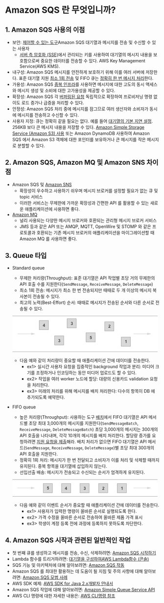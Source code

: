 # Amazon SQS 란 무엇입니까?

## 1. Amazon SQS 사용의 이점

- 보안: [제어할 수 있는 도구](https://docs.aws.amazon.com/ko_kr/AWSSimpleQueueService/latest/SQSDeveloperGuide/sqs-authentication-and-access-control.html)Amazon SQS 대기열과 메시지를 전송 및 수신할 수 있는 사용자
    - [서버 측 암호화 (SSE)](https://docs.aws.amazon.com/ko_kr/AWSSimpleQueueService/latest/SQSDeveloperGuide/sqs-server-side-encryption.html)에서 관리되는 키를 사용하여 대기열의 메시지 내용을 보호함으로써 중요한 데이터를 전송할 수 있다. AWS Key Management Service(AWS KMS).
- 내구성: Amazon SQS 메시지를 안전하게 보호하기 위해 이를 여러 서버에 저장한다. 표준 대기열 지원 [최소 1회 전송](https://docs.aws.amazon.com/ko_kr/AWSSimpleQueueService/latest/SQSDeveloperGuide/standard-queues.html#standard-queues-at-least-once-delivery) 및 FIFO 큐는 [정확히 한 번 메시지 처리](https://docs.aws.amazon.com/ko_kr/AWSSimpleQueueService/latest/SQSDeveloperGuide/FIFO-queues-exactly-once-processing.html)한다.
- 가용성: Amazon SQS [중복 인프라](https://docs.aws.amazon.com/ko_kr/AWSSimpleQueueService/latest/SQSDeveloperGuide/sqs-basic-architecture.html)를 사용하면 메시지에 대한 고도의 동시 액세스와 메시지 생성 및 소비에 대한 고가용성을 제공할 수 있다.
- 확장성: Amazon SQS 각 [버퍼링된 요청](https://docs.aws.amazon.com/ko_kr/AWSSimpleQueueService/latest/SQSDeveloperGuide/sqs-client-side-buffering-request-batching.html) 독립적으로 확장하여 프로비저닝 명령 없이도 로드 증가나 급증을 처리할 수 있다.
- 안정성: Amazon SQS 처리 중에 메시지를 잠그므로 여러 생산자와 소비자가 동시에 메시지를 전송하고 수신할 수 있다.
- 사용자 지정: 큐는 정확히 같을 필요는 없다. 예를 들어 [대기열의 기본 지연 설정](https://docs.aws.amazon.com/ko_kr/AWSSimpleQueueService/latest/SQSDeveloperGuide/sqs-delay-queues.html). 256KB 보다 큰 메시지 내용을 저장할 수 있다. [Amazon Simple Storage Service (Amazon S3) 사용](https://docs.aws.amazon.com/ko_kr/AWSSimpleQueueService/latest/SQSDeveloperGuide/sqs-s3-messages.html) 또는 Amazon DynamoDB 사용하여 Amazon SQS 에서 Amazon S3 객체에 대한 포인터를 보유하거나 큰 메시지를 작은 메시지로 분할할 수 있다.


## 2. Amazon SQS, Amazon MQ 및 Amazon SNS 차이점

- Amazon SQS 및 [Amazon SNS](http://aws.amazon.com/sns/)
    - 확장성이 우수하고 사용하기 쉬우며 메시지 브로커를 설정할 필요가 없는 큐 및 topic 서비스
    - 이러한 서비스는 무제한에 가까운 확장성과 간편한 API 를 활용할 수 있는 새로운 애플리케이션에 사용하면 좋다.
- [Amazon MQ](http://aws.amazon.com/amazon-mq/)
    - 널리 사용되는 다양한 메시지 브로커와 호환되는 관리형 메시지 브로커 서비스
    - JMS 등과 같은 API 또는 AMQP, MQTT, OpenWire 및 STOMP 와 같은 프로토콜과 호환되는 기존 메시지 브로커의 애플리케이션을 마이그레이션할 때 Amazon MQ 를 사용하면 좋다.


## 3. Queue 타입

- Standard queue
    - 무제한 처리량(Throughput): 표준 대기열은 API 작업별 초당 거의 무제한의 API 호출 수를 지원한다(`SendMessage`, `ReceiveMessage`, `DeleteMessage`)
    - 최소 1회 전송: 메시지가 최소 한 번 전송되지만 때때로 두 개 이상의 메시지 복사본이 전송될 수 있다.
    - 최고의 노력(Best-Effort) 순서: 때때로 메시지가 전송된 순서와 다른 순서로 전송될 수 있다.
    
    ![Untitled](./image/_1_/Untitled.png)
    
    - 다음 예와 같이 처리량이 중요할 때 애플리케이션 간에 데이터를 전송한다.
        - ex1> 실시간 사용자 요청을 집중적인 background 작업과 분리: 미디어 크기를 조정하거나 인코딩하는 동안 미디어 업로드도 할 수 있다.
        - ex2> 작업을 여러 worker 노드에 할당: 대량의 신용카드 validation 요청을 처리한다.
        - ex3> 미래의 처리를 위해 메시지를 배치 처리한다: 다수의 항목이 DB 에 추가되도록 예약한다.
- FIFO queue
    - 높은 처리량(Throughput): 사용하는 도구 [배치](https://docs.aws.amazon.com/ko_kr/AWSSimpleQueueService/latest/SQSDeveloperGuide/sqs-batch-api-actions.html)에서 FIFO 대기열은 API 메서드별 초당 최대 3,000개의 메시지를 지원한다(`SendMessageBatch`, `ReceiveMessage`, `DeleteMessageBatch`) 초당 3,000개의 메시지는 300개의 API 호출을 나타내며, 각각 10개의 메시지를 배치 처리한다. 할당량 증가를 요청하려면 [지원 요청을 제출](https://console.aws.amazon.com/support/home#/case/create?issueType=service-limit-increase&limitType=service-code-sqs)해라. 배치 처리가 없으면 FIFO 대기열은 API 메서드(`SendMessage`, `ReceiveMessage`, `DeleteMessage`)별 초당 최대 300개의 API 호출을 지원한다.
    - 정확히 1회 처리: 메시지가 한 번 전달되고 소비자가 이를 처리 및 삭제할 때까지 유지된다. 중복 항목을 대기열에 삽입하지 않는다.
    - 선입선출 배송: 메시지가 전송되고 수신되는 순서가 엄격하게 유지된다.
    
    ![Untitled](./image/_1_/Untitled%201.png)
    
    - 다음 예와 같이 이벤트 순서가 중요할 때 애플리케이션 간에 데이터를 전송한다.
        - ex1> 사용자가 입력한 명령이 올바른 순서로 실행되도록 한다.
        - ex2> 가격 수정을 올바른 순서로 전송하여 올바른 제품 가격 표시
        - ex3> 학생이 계정 등록 전에 과정에 등록하지 못하도록 차단한다.


## 4. Amazon SQS 시작과 관련된 일반적인 작업

- 첫 번째 큐를 생성하고 메시지를 전송, 수신, 삭제하려면: [Amazon SQS 시작하기](https://docs.aws.amazon.com/ko_kr/AWSSimpleQueueService/latest/SQSDeveloperGuide/sqs-getting-started.html)
- Lambda 함수를 트리거하려면: [대기열을 구성하여AWS Lambda함수 (콘솔)](https://docs.aws.amazon.com/ko_kr/AWSSimpleQueueService/latest/SQSDeveloperGuide/sqs-configure-lambda-function-trigger.html)
- SQS 기능 및 아키텍처에 대해 알아보려면: [Amazon SQS 작동](https://docs.aws.amazon.com/ko_kr/AWSSimpleQueueService/latest/SQSDeveloperGuide/sqs-how-it-works.html)
- Amazon SQS 를 최대한 활용하는 데 도움이 될 지침 및 주의 사항에 대해 알아보려면: [Amazon SQS 모범 사례](https://docs.aws.amazon.com/ko_kr/AWSSimpleQueueService/latest/SQSDeveloperGuide/sqs-best-practices.html)
- AWS SDK 예제: [AWS SDK for Java 2.x개발자 안내서](https://docs.aws.amazon.com/sdk-for-java/latest/developer-guide/)
- Amazon SQS 작업에 대해 알아보려면: [Amazon Simple Queue Service API](https://docs.aws.amazon.com/AWSSimpleQueueService/latest/APIReference/)
- AWS CLI 명령에 대한 자세한 내용은: [AWS CLI명령 참조](https://docs.aws.amazon.com/cli/latest/reference/sqs/index.html)
